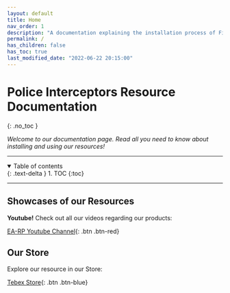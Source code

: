 ```yaml
---
layout: default
title: Home
nav_order: 1
description: "A documentation explaining the installation process of FiveM resources sold by Police Interceptors by EA-RP."
permalink: /
has_children: false
has_toc: true
last_modified_date: "2022-06-22 20:15:00"
---
```


# Police Interceptors Resource Documentation
{: .no_toc }

*Welcome to our documentation page. Read all you need to know about installing and using our resources!*

---

<details open markdown="block">
  <summary>
    Table of contents
  </summary>
  {: .text-delta }
1. TOC
{:toc}
</details>

---

## Showcases of our Resources

**Youtube!** Check out all our videos regarding our products:

[EA-RP Youtube Channel](https://www.youtube.com/channel/UC7DWPjF5daoykiD-q6SvYRA){: .btn .btn-red}

## Our Store

Explore our resource in our Store:

[Tebex Store](https://store.ea-rp.com){: .btn .btn-blue}
